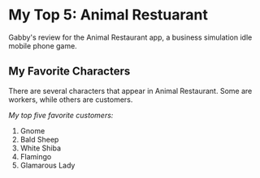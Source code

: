 # My Top 5: Animal Restuarant 
Gabby's review for the Animal Restaurant app, a business simulation idle mobile phone game.

## My Favorite Characters
There are several characters that appear in Animal Restaurant. Some are workers, while others are customers.

_My top five favorite customers:_
1. Gnome
2. Bald Sheep
3. White Shiba
4. Flamingo
5. Glamarous Lady
